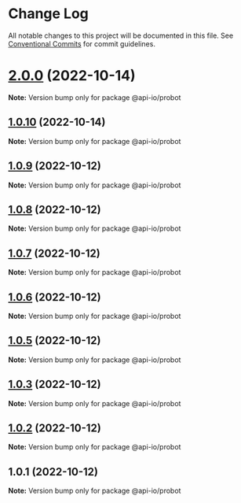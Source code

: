 # Change Log

All notable changes to this project will be documented in this file.
See [Conventional Commits](https://conventionalcommits.org) for commit guidelines.

# [2.0.0](https://github.com/api-io/openapi-bots/compare/v1.0.11...v2.0.0) (2022-10-14)

**Note:** Version bump only for package @api-io/probot

## [1.0.10](https://github.com/api-io/openapi-bots/compare/v1.0.9...v1.0.10) (2022-10-14)

**Note:** Version bump only for package @api-io/probot

## [1.0.9](https://github.com/api-io/openapi-bots/compare/v1.0.8...v1.0.9) (2022-10-12)

**Note:** Version bump only for package @api-io/probot

## [1.0.8](https://github.com/api-io/openapi-bots/compare/v1.0.7...v1.0.8) (2022-10-12)

**Note:** Version bump only for package @api-io/probot

## [1.0.7](https://github.com/api-io/openapi-bots/compare/v1.0.6...v1.0.7) (2022-10-12)

**Note:** Version bump only for package @api-io/probot

## [1.0.6](https://github.com/api-io/openapi-bots/compare/v1.0.5...v1.0.6) (2022-10-12)

**Note:** Version bump only for package @api-io/probot

## [1.0.5](https://github.com/api-io/openapi-bots/compare/v1.0.4...v1.0.5) (2022-10-12)

**Note:** Version bump only for package @api-io/probot

## [1.0.3](https://github.com/api-io/openapi-bots/compare/v1.0.2...v1.0.3) (2022-10-12)

**Note:** Version bump only for package @api-io/probot

## [1.0.2](https://github.com/api-io/openapi-bots/compare/v1.0.1...v1.0.2) (2022-10-12)

**Note:** Version bump only for package @api-io/probot

## 1.0.1 (2022-10-12)

**Note:** Version bump only for package @api-io/probot
